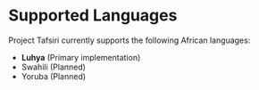 # Supported Languages

Project Tafsiri currently supports the following African languages:

- **Luhya** (Primary implementation)
- Swahili (Planned)
- Yoruba (Planned)
